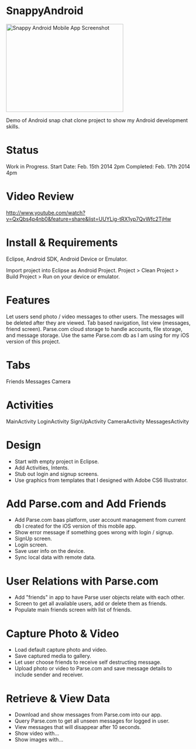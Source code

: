SnappyAndroid
=============
<img src="http://i0.wp.com/www.monicalamb.com/blog3/wp-content/uploads/Galaxy.png?fit=640%2C9999" width="320px" height= "240px" alt="Snappy Android Mobile App Screenshot">

Demo of Android snap chat clone project to show my Android development skills. 

Status
=======
Work in Progress. 
Start Date: Feb. 15th 2014 2pm
Completed: Feb. 17th 2014 4pm

Video Review
=============
http://www.youtube.com/watch?v=QxQbs4p4nb0&feature=share&list=UUYLig-tRX1yp7QvWfc2TjHw

Install & Requirements
=======================
Eclipse, Android SDK, Android Device or Emulator.

Import project into Eclipse as Android Project.
Project > Clean
Project > Build
Project > Run on your device or emulator.

Features
==========
Let users send photo / video messages to other users. The messages will be deleted after they are viewed. Tab based navigation, list view (messages, friend screen). Parse.com cloud storage to handle accounts, file storage, and message storage. Use the same Parse.com db as I am using for my iOS version of this project.

Tabs
=====
Friends
Messages
Camera

Activities
===========
MainActivity
LoginActivity
SignUpActivity
CameraActivity
MessagesActivity

Design
=======
* Start with empty project in Eclipse.
* Add Activities, Intents.
* Stub out login and signup screens.
* Use graphics from templates that I designed with Adobe CS6 Illustrator.

Add Parse.com and Add Friends
=============================
* Add Parse.com baas platform, user account management from current db I created for the iOS version of this mobile app.
* Show error message if something goes wrong with login / signup.
* SignUp screen. 
* Login screen.
* Save user info on the device.
* Sync local data with remote data.

User Relations with Parse.com
==============================
* Add "friends" in app to have Parse user objects relate with each other.
* Screen to get all available users, add or delete them as friends.
* Populate main friends screen with list of friends.

Capture Photo & Video
=====================
* Load default capture photo and video. 
* Save captured media to gallery.
* Let user choose friends to receive self destructing message.
* Upload photo or video to Parse.com and save message details to include sender and receiver.

Retrieve & View Data
====================
* Download and show messages from Parse.com into our app.
* Query Parse.com to get all unseen messages for logged in user. 
* View messages that will disappear after 10 seconds. 
* Show video with...
* Show images with...
